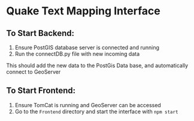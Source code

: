 # Quake Text Mapping Interface

## To Start Backend:

1. Ensure PostGIS database server is connected and running 
2. Run the connectDB.py file with new incoming data

This should add the new data to the PostGis Data base, and automatically connect to GeoServer

## To Start Frontend:
1. Ensure TomCat is running and GeoServer can be accessed 
2. Go to the `Frontend` directory and start the interface with `npm start`

